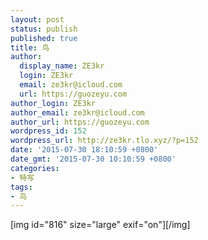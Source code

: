 ```yaml
---
layout: post
status: publish
published: true
title: 鸟
author:
  display_name: ZE3kr
  login: ZE3kr
  email: ze3kr@icloud.com
  url: https://guozeyu.com
author_login: ZE3kr
author_email: ze3kr@icloud.com
author_url: https://guozeyu.com
wordpress_id: 152
wordpress_url: http://ze3kr.tlo.xyz/?p=152
date: '2015-07-30 18:10:59 +0800'
date_gmt: '2015-07-30 10:10:59 +0800'
categories:
- 特写
tags:
- 鸟
---
```

<p>[img id="816" size="large" exif="on"][/img]</p>
